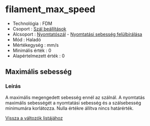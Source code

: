 # filament\_max\_speed

* Technológia : FDM
* Csoport : [Szál beállítások](../filament_settings/filament_settings.md)
* Alcsoport : [Nyomtatószál](../filament_settings/filament_settings.md#filament) - [Nyomtatási sebesség felülbírálása](filament_max_speed.md)
* Mód : Haladó
* Mértékegység : mm/s
* Minimális érték :  0
* Alapértelmezett érték : 0

## Maximális sebesség

### Leírás

A maximális megengedett sebesség ennél az szálnál. A nyomtatás maximális sebességét a nyomtatási sebesség és a szálsebesség minimumára korlátozza. Nulla értékre állítva nincs határérték.

[Vissza a változók listájához](../../variable_list)

